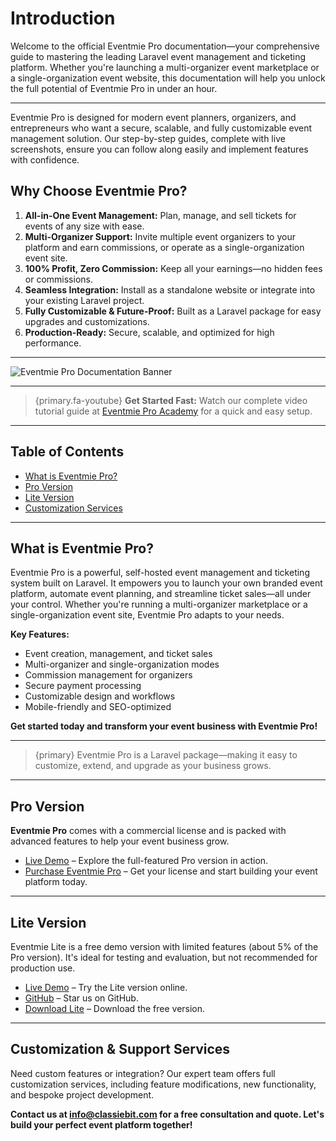 # Introduction

Welcome to the official Eventmie Pro documentation—your comprehensive guide to mastering the leading Laravel event management and ticketing platform. Whether you're launching a multi-organizer event marketplace or a single-organization event website, this documentation will help you unlock the full potential of Eventmie Pro in under an hour.

---

Eventmie Pro is designed for modern event planners, organizers, and entrepreneurs who want a secure, scalable, and fully customizable event management solution. Our step-by-step guides, complete with live screenshots, ensure you can follow along easily and implement features with confidence.

## Why Choose Eventmie Pro?

1. **All-in-One Event Management:** Plan, manage, and sell tickets for events of any size with ease.
2. **Multi-Organizer Support:** Invite multiple event organizers to your platform and earn commissions, or operate as a single-organization event site.
3. **100% Profit, Zero Commission:** Keep all your earnings—no hidden fees or commissions.
4. **Seamless Integration:** Install as a standalone website or integrate into your existing Laravel project.
5. **Fully Customizable & Future-Proof:** Built as a Laravel package for easy upgrades and customizations.
6. **Production-Ready:** Secure, scalable, and optimized for high performance.

---

![Eventmie Pro Documentation Banner](/images/v2/EventmieProFullyLoadedV2.0/eventmie-pro-docs-banner-zoom-googlemeet.webp "Eventmie Pro Documentation Banner")

---

> {primary.fa-youtube} **Get Started Fast:** Watch our complete video tutorial guide at [Eventmie Pro Academy](https://classiebit.com/academy/eventmie-pro/eventmie-pro-installation-with-installer) for a quick and easy setup.

---

## Table of Contents

- [What is Eventmie Pro?](#what-is-eventmie-pro)
- [Pro Version](#pro-version)
- [Lite Version](#lite-version)
- [Customization Services](#customization-services)

---

<a name="what-is-eventmie-pro"></a>

## What is Eventmie Pro?

Eventmie Pro is a powerful, self-hosted event management and ticketing system built on Laravel. It empowers you to launch your own branded event platform, automate event planning, and streamline ticket sales—all under your control. Whether you're running a multi-organizer marketplace or a single-organization event site, Eventmie Pro adapts to your needs.

**Key Features:**
- Event creation, management, and ticket sales
- Multi-organizer and single-organization modes
- Commission management for organizers
- Secure payment processing
- Customizable design and workflows
- Mobile-friendly and SEO-optimized

**Get started today and transform your event business with Eventmie Pro!**

---

> {primary} Eventmie Pro is a Laravel package—making it easy to customize, extend, and upgrade as your business grows.

---

<a name="pro-version"></a>

## Pro Version

**Eventmie Pro** comes with a commercial license and is packed with advanced features to help your event business grow.

- [Live Demo](https://eventmie-pro-demo.classiebit.com) – Explore the full-featured Pro version in action.
- [Purchase Eventmie Pro](https://classiebit.com/eventmie-pro) – Get your license and start building your event platform today.

---

<a name="lite-version"></a>

## Lite Version

Eventmie Lite is a free demo version with limited features (about 5% of the Pro version). It's ideal for testing and evaluation, but not recommended for production use.

- [Live Demo](https://eventmie.classiebit.com) – Try the Lite version online.
- [GitHub](https://github.com/classiebit/eventmie) – Star us on GitHub.
- [Download Lite](https://classiebit.com/eventmie) – Download the free version.

---

<a name="customization-services"></a>

## Customization & Support Services

Need custom features or integration? Our expert team offers full customization services, including feature modifications, new functionality, and bespoke project development.

**Contact us at [info@classiebit.com](mailto:info@classiebit.com) for a free consultation and quote. Let's build your perfect event platform together!**
